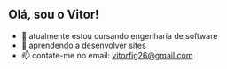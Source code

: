 ## Olá, sou o Vitor!


- 🔭 atualmente estou cursando engenharia de software
- 🌱 aprendendo a desenvolver sites
- 📫 contate-me no email: vitorfig26@gmail.com

